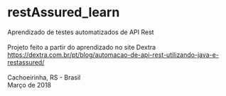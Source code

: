 # restAssured_learn
Aprendizado de testes automatizados de API Rest
</br></br>
Projeto feito a partir do aprendizado no site Dextra
<br/>
https://dextra.com.br/pt/blog/automacao-de-api-rest-utilizando-java-e-restassured/
<br/><br/>
Cachoeirinha, RS - Brasil<br>
Março de 2018
